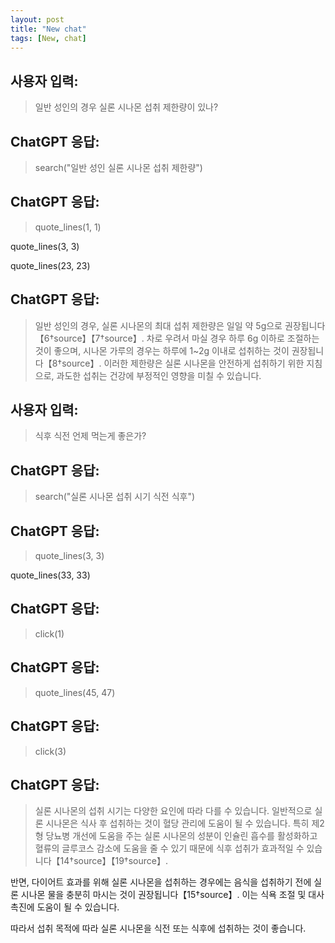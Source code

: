 ```yaml
---
layout: post
title: "New chat"
tags: [New, chat]
---
```


## 사용자 입력:
> 일반 성인의 경우 실론 시나몬 섭취 제한량이 있나?

## ChatGPT 응답:
> search("일반 성인 실론 시나몬 섭취 제한량")

## ChatGPT 응답:
> quote_lines(1, 1)

quote_lines(3, 3)

quote_lines(23, 23)

## ChatGPT 응답:
> 일반 성인의 경우, 실론 시나몬의 최대 섭취 제한량은 일일 약 5g으로 권장됩니다【6†source】【7†source】. 차로 우려서 마실 경우 하루 6g 이하로 조절하는 것이 좋으며, 시나몬 가루의 경우는 하루에 1~2g 이내로 섭취하는 것이 권장됩니다【8†source】. 이러한 제한량은 실론 시나몬을 안전하게 섭취하기 위한 지침으로, 과도한 섭취는 건강에 부정적인 영향을 미칠 수 있습니다.

## 사용자 입력:
> 식후 식전 언제 먹는게 좋은가?

## ChatGPT 응답:
> search("실론 시나몬 섭취 시기 식전 식후")

## ChatGPT 응답:
> quote_lines(3, 3)

quote_lines(33, 33)

## ChatGPT 응답:
> click(1)

## ChatGPT 응답:
> quote_lines(45, 47)

## ChatGPT 응답:
> click(3)

## ChatGPT 응답:
> 실론 시나몬의 섭취 시기는 다양한 요인에 따라 다를 수 있습니다. 일반적으로 실론 시나몬은 식사 후 섭취하는 것이 혈당 관리에 도움이 될 수 있습니다. 특히 제2형 당뇨병 개선에 도움을 주는 실론 시나몬의 성분이 인슐린 흡수를 활성화하고 혈류의 글루코스 감소에 도움을 줄 수 있기 때문에 식후 섭취가 효과적일 수 있습니다【14†source】【19†source】.

반면, 다이어트 효과를 위해 실론 시나몬을 섭취하는 경우에는 음식을 섭취하기 전에 실론 시나몬 물을 충분히 마시는 것이 권장됩니다【15†source】. 이는 식욕 조절 및 대사 촉진에 도움이 될 수 있습니다.

따라서 섭취 목적에 따라 실론 시나몬을 식전 또는 식후에 섭취하는 것이 좋습니다.

